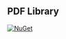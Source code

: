 ## PDF Library

[![NuGet](https://img.shields.io/nuget/v/wk.PdfLibrary.svg)](https://www.nuget.org/packages/wk.PdfLibrary)